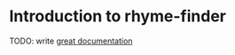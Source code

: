 # Introduction to rhyme-finder

TODO: write [great documentation](http://jacobian.org/writing/great-documentation/what-to-write/)
